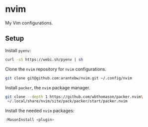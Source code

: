 # nvim

My Vim configurations.

## Setup

Install `pyenv`:

```bash
curl -sS https://webi.sh/pyenv | sh
```

Clone the `nvim` repository for `nvim` configurations.

```bash
git clone git@github.com:arantebw/nvim.git ~/.config/nvim
```

Install `packer`, the `nvim` package manager.

```bash
git clone --depth 1 https://github.com/wbthomason/packer.nvim\
 ~/.local/share/nvim/site/pack/packer/start/packer.nvim
```

Install the needed `nvim` packages:

```bash
:MasonInstall <plugin>
```